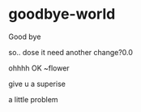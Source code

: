 # goodbye-world
Good bye

so.. dose it need another change?0.0

ohhhh OK ~flower

give u a superise

a little problem 
